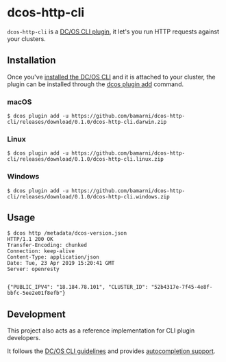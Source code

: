# dcos-http-cli

`dcos-http-cli` is a [DC/OS CLI plugin](https://docs.mesosphere.com/latest/cli/plugins/),
it let's you run HTTP requests against your clusters.

## Installation

Once you've [installed the DC/OS CLI](https://docs.mesosphere.com/latest/cli/install/) and it is attached to your cluster,
the plugin can be installed through the [dcos plugin add](https://docs.mesosphere.com/latest/cli/command-reference/dcos-plugin/dcos-plugin-add/) command.

### macOS

```console
$ dcos plugin add -u https://github.com/bamarni/dcos-http-cli/releases/download/0.1.0/dcos-http-cli.darwin.zip
```

### Linux

```console
$ dcos plugin add -u https://github.com/bamarni/dcos-http-cli/releases/download/0.1.0/dcos-http-cli.linux.zip
```

### Windows

```console
$ dcos plugin add -u https://github.com/bamarni/dcos-http-cli/releases/download/0.1.0/dcos-http-cli.windows.zip
```

## Usage

```console
$ dcos http /metadata/dcos-version.json
HTTP/1.1 200 OK
Transfer-Encoding: chunked
Connection: keep-alive
Content-Type: application/json
Date: Tue, 23 Apr 2019 15:20:41 GMT
Server: openresty


{"PUBLIC_IPV4": "18.184.78.101", "CLUSTER_ID": "52b4317e-7f45-4e8f-bbfc-5ee2e01f8efb"}
```

## Development

This project also acts as a reference implementation for CLI plugin developers.

It follows the [DC/OS CLI guidelines](https://github.com/dcos/dcos-cli/blob/master/design/style.md)
and provides [autocompletion support](https://github.com/dcos/dcos-cli/blob/master/design/plugin.md#add-autocompletion-to-a-plugin).
